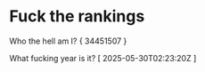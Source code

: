 # Fuck the rankings

Who the hell am I?
{ 34451507 }

What fucking year is it?
[ 2025-05-30T02:23:20Z ]
